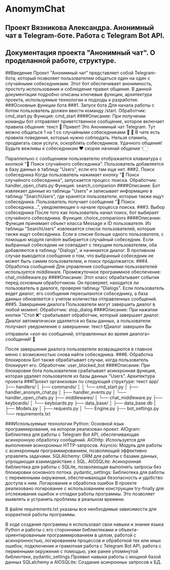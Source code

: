 # AnomymChat
## Проект Вязникова Александра. Анонимный чат в Telegram-боте. Работа с Telegram Bot API.
## Документация проекта "Анонимный чат". О проделанной работе, структуре.

##Введение
Проект "Анонимный чат" представляет собой Telegram-бота, который позволяет пользователям общаться один на один с случайными собеседниками. Этот бот обеспечивает анонимность, простоту использования и соблюдение правил общения. В данной документации подробно описаны ключевые функции, архитектура проекта, используемые технологии и подходы к разработке.
###Основные функции бота
###1. Запуск бота
Для начала работы с ботом пользователь должен ввести команду /start.
Обработчик: cmd_start.py
Функция: cmd_start
####Описание:
При получении команды бот отправляет приветственное сообщение, которое включает правила общения:
текст
👋 Привет! Это Анонимный чат Telegram.
Тут можно общаться 1 на 1 со случайными собеседниками 💬
📖 В чате есть правила поведения, которые нужно соблюдать.
Нельзя спамить, продвигать свои услуги, оскорблять собеседников.
Удачного общения! Будьте вежливы к собеседникам ❤️
скорее начинай общение 👇🏻

Параллельно с сообщением пользователю отображается клавиатура с кнопкой "🚀 Поиск случайного собеседника".
Пользователь добавляется в базу данных в таблицу "Users", если его там еще нет.
###2. Поиск собеседника
Когда пользователь нажимает кнопку "🚀 Поиск случайного собеседника", запускается процесс поиска.
Обработчик: handler_open_chats.py
Функция: search_companion
####Описание:
Бот извлекает данные из таблицы "Users" и записывает информацию в таблицу "SearchUsers", где хранятся пользователи, которые также ищут собеседника.
Пользователь получает сообщение "🔎 Поиск собеседника...", уведомляющее о начале процесса поиска.
###3. Выбор собеседника
После того как пользователь начал поиск, бот выбирает случайного собеседника.
Функция: choice_companions
####Описание:
Функция принимает объект класса Message и ID пользователя.
Из таблицы "SearchUsers" извлекается список пользователей, которые также ищут собеседника.
Если в списке больше одного пользователя, с помощью модуля random выбирается случайный собеседник.
Если выбранный собеседник не совпадает с текущим пользователем, оба добавляются в таблицу "Dialogs", и начинается диалог.
В противном случае выводится сообщение о том, что выбранный собеседник не может быть самим пользователем, и поиск продолжается.
###4. Обработка сообщений
Для управления сообщениями пользователей используется middleware.
Промежуточное программное обеспечение: chat_middleware.py
####Описание:
Этот класс обрабатывает события перед основным обработчиком.
Он проверяет, находится ли пользователь в диалоге, проверяя таблицу "Dialogs".
Если пользователь ведет диалог, его сообщения пересылаются собеседнику, а база данных обновляется с учетом количества отправленных сообщений.
###5. Завершение диалога
Пользователи могут завершить диалог в любой момент.
Обработчик: stop_dialog
####Описание:
При нажатии кнопки "Стоп ❌" срабатывает обработчик, который завершает диалог.
Диалог автоматически удаляется из базы данных, а пользователи получают уведомление о завершении:
текст
❗️Диалог завершен
Вы отправили <кол-во сообщений, отправленных во время диалога> сообщений! 💬

После завершения диалога пользователи возвращаются в главное меню с возможностью снова найти собеседника.
###6. Обработка блокировок
Бот также обрабатывает случаи, когда пользователь блокирует его.
Обработчик: user_blocked_bot
####Описание:
При блокировке бота пользователем срабатывает асинхронная функция, которая удаляет пользователя из базы данных "Users".
Архитектура проекта
###Проект организован по следующей структуре:
текст
app/
├── handlers/
│   ├── commands/
│   │   └── cmd_start.py
│   ├── handler_anonym_chat.py
│   ├── handler_events.py
│   └── handler_open_chats.py
├── middlewares/
│   └── chat_middleware.py
├── keyboards/
│   └── keyboards.py
├── data_base/
│   ├── data_base.db
│   ├── Models.py
│   ├── requests.py
│   └── Engine.py
├── bot_settings.py
└── requirements.txt

###Используемые технологии
Python: Основной язык программирования, на котором реализован проект.
AIOgram: Библиотека для работы с Telegram Bot API, обеспечивающая асинхронную обработку сообщений.
AIOhttp: Используется для выполнения асинхронных HTTP-запросов.
Asyncio: Модуль для работы с асинхронным программированием, позволяющий эффективно управлять задачами.
SQLAlchemy: ORM для работы с базами данных, упрощающая взаимодействие с SQL.
AIOSQLite: Асинхронная библиотека для работы с SQLite, позволяющая выполнять запросы без блокировки основного потока.
pydantic_settings: Библиотека для работы с переменными окружения, обеспечивающая безопасность и удобство доступа к ним.
Логирование и обработка ошибок
В проекте реализовано логирование с использованием конструкции try-finally для отслеживания ошибок и отладки работы программы. Это позволяет выявлять и устранять проблемы в реальном времени.

В файле requirements.txt указаны все необходимые зависимости для корректной работы программы.

В ходе создания программы я использовал свои навыки и знания языка Python и работы с его сторонними библиотеками и объекта-ориентированным программированием в целом, работой с асинхронностью, логированием процессов и обработкой тех или иных ошибок, подключение и грамотная работа с Telegram Bot API, работа с перменными окружения с помощью, уже ранее упомянутой библиотеки, pydantic_settings.Проявил навыки работы с мощной базой данных SQLalchemy и AIOSQLite: Создание асинронных запросов к БД.
